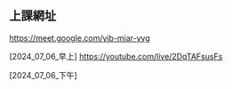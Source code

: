 ## 上課網址

https://meet.google.com/yib-miar-yvg

[2024_07_06_早上]
https://youtube.com/live/2DqTAFsusFs

[2024_07_06_下午]

